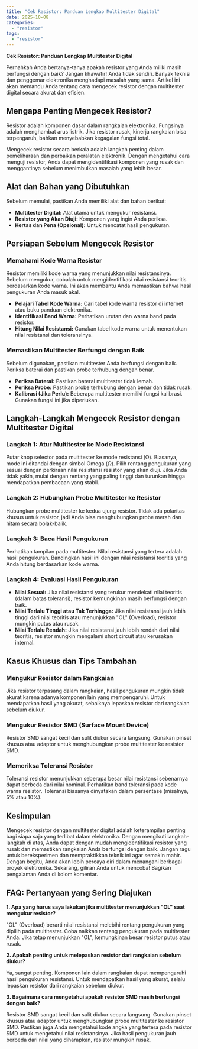 ```yaml
---
title: "Cek Resistor: Panduan Lengkap Multitester Digital"
date: 2025-10-08
categories: 
  - "resistor"
tags: 
  - "resistor"
---
```


**Cek Resistor: Panduan Lengkap Multitester Digital**

Pernahkah Anda bertanya-tanya apakah resistor yang Anda miliki masih berfungsi dengan baik? Jangan khawatir! Anda tidak sendiri. Banyak teknisi dan penggemar elektronika menghadapi masalah yang sama. Artikel ini akan memandu Anda tentang cara mengecek resistor dengan multitester digital secara akurat dan efisien.

## Mengapa Penting Mengecek Resistor?

Resistor adalah komponen dasar dalam rangkaian elektronika. Fungsinya adalah menghambat arus listrik. Jika resistor rusak, kinerja rangkaian bisa terpengaruh, bahkan menyebabkan kegagalan fungsi total.

Mengecek resistor secara berkala adalah langkah penting dalam pemeliharaan dan perbaikan peralatan elektronik. Dengan mengetahui cara menguji resistor, Anda dapat mengidentifikasi komponen yang rusak dan menggantinya sebelum menimbulkan masalah yang lebih besar.

## Alat dan Bahan yang Dibutuhkan

Sebelum memulai, pastikan Anda memiliki alat dan bahan berikut:

- **Multitester Digital:** Alat utama untuk mengukur resistansi.
- **Resistor yang Akan Diuji:** Komponen yang ingin Anda periksa.
- **Kertas dan Pena (Opsional):** Untuk mencatat hasil pengukuran.

## Persiapan Sebelum Mengecek Resistor

### Memahami Kode Warna Resistor

Resistor memiliki kode warna yang menunjukkan nilai resistansinya. Sebelum mengukur, cobalah untuk mengidentifikasi nilai resistansi teoritis berdasarkan kode warna. Ini akan membantu Anda memastikan bahwa hasil pengukuran Anda masuk akal.

- **Pelajari Tabel Kode Warna:** Cari tabel kode warna resistor di internet atau buku panduan elektronika.
- **Identifikasi Band Warna:** Perhatikan urutan dan warna band pada resistor.
- **Hitung Nilai Resistansi:** Gunakan tabel kode warna untuk menentukan nilai resistansi dan toleransinya.

### Memastikan Multitester Berfungsi dengan Baik

Sebelum digunakan, pastikan multitester Anda berfungsi dengan baik. Periksa baterai dan pastikan probe terhubung dengan benar.

- **Periksa Baterai:** Pastikan baterai multitester tidak lemah.
- **Periksa Probe:** Pastikan probe terhubung dengan benar dan tidak rusak.
- **Kalibrasi (Jika Perlu):** Beberapa multitester memiliki fungsi kalibrasi. Gunakan fungsi ini jika diperlukan.

## Langkah-Langkah Mengecek Resistor dengan Multitester Digital

### Langkah 1: Atur Multitester ke Mode Resistansi

Putar knop selector pada multitester ke mode resistansi (Ω). Biasanya, mode ini ditandai dengan simbol Omega (Ω). Pilih rentang pengukuran yang sesuai dengan perkiraan nilai resistansi resistor yang akan diuji. Jika Anda tidak yakin, mulai dengan rentang yang paling tinggi dan turunkan hingga mendapatkan pembacaan yang stabil.

### Langkah 2: Hubungkan Probe Multitester ke Resistor

Hubungkan probe multitester ke kedua ujung resistor. Tidak ada polaritas khusus untuk resistor, jadi Anda bisa menghubungkan probe merah dan hitam secara bolak-balik.

### Langkah 3: Baca Hasil Pengukuran

Perhatikan tampilan pada multitester. Nilai resistansi yang tertera adalah hasil pengukuran. Bandingkan hasil ini dengan nilai resistansi teoritis yang Anda hitung berdasarkan kode warna.

### Langkah 4: Evaluasi Hasil Pengukuran

- **Nilai Sesuai:** Jika nilai resistansi yang terukur mendekati nilai teoritis (dalam batas toleransi), resistor kemungkinan masih berfungsi dengan baik.
- **Nilai Terlalu Tinggi atau Tak Terhingga:** Jika nilai resistansi jauh lebih tinggi dari nilai teoritis atau menunjukkan "OL" (Overload), resistor mungkin putus atau rusak.
- **Nilai Terlalu Rendah:** Jika nilai resistansi jauh lebih rendah dari nilai teoritis, resistor mungkin mengalami short circuit atau kerusakan internal.

## Kasus Khusus dan Tips Tambahan

### Mengukur Resistor dalam Rangkaian

Jika resistor terpasang dalam rangkaian, hasil pengukuran mungkin tidak akurat karena adanya komponen lain yang mempengaruhi. Untuk mendapatkan hasil yang akurat, sebaiknya lepaskan resistor dari rangkaian sebelum diukur.

### Mengukur Resistor SMD (Surface Mount Device)

Resistor SMD sangat kecil dan sulit diukur secara langsung. Gunakan pinset khusus atau adaptor untuk menghubungkan probe multitester ke resistor SMD.

### Memeriksa Toleransi Resistor

Toleransi resistor menunjukkan seberapa besar nilai resistansi sebenarnya dapat berbeda dari nilai nominal. Perhatikan band toleransi pada kode warna resistor. Toleransi biasanya dinyatakan dalam persentase (misalnya, 5% atau 10%).

## Kesimpulan

Mengecek resistor dengan multitester digital adalah keterampilan penting bagi siapa saja yang terlibat dalam elektronika. Dengan mengikuti langkah-langkah di atas, Anda dapat dengan mudah mengidentifikasi resistor yang rusak dan memastikan rangkaian Anda berfungsi dengan baik. Jangan ragu untuk bereksperimen dan mempraktikkan teknik ini agar semakin mahir. Dengan begitu, Anda akan lebih percaya diri dalam menangani berbagai proyek elektronika. Sekarang, giliran Anda untuk mencoba! Bagikan pengalaman Anda di kolom komentar.

## FAQ: Pertanyaan yang Sering Diajukan

**1\. Apa yang harus saya lakukan jika multitester menunjukkan "OL" saat mengukur resistor?**

"OL" (Overload) berarti nilai resistansi melebihi rentang pengukuran yang dipilih pada multitester. Coba naikkan rentang pengukuran pada multitester Anda. Jika tetap menunjukkan "OL", kemungkinan besar resistor putus atau rusak.

**2\. Apakah penting untuk melepaskan resistor dari rangkaian sebelum diukur?**

Ya, sangat penting. Komponen lain dalam rangkaian dapat mempengaruhi hasil pengukuran resistansi. Untuk mendapatkan hasil yang akurat, selalu lepaskan resistor dari rangkaian sebelum diukur.

**3\. Bagaimana cara mengetahui apakah resistor SMD masih berfungsi dengan baik?**

Resistor SMD sangat kecil dan sulit diukur secara langsung. Gunakan pinset khusus atau adaptor untuk menghubungkan probe multitester ke resistor SMD. Pastikan juga Anda mengetahui kode angka yang tertera pada resistor SMD untuk mengetahui nilai resistansinya. Jika hasil pengukuran jauh berbeda dari nilai yang diharapkan, resistor mungkin rusak.
